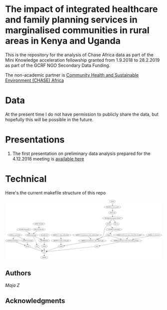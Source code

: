 # The impact of integrated healthcare and family planning services in marginalised communities in rural areas in Kenya and Uganda

This is the repository for the analysis of Chase Africa data as part of the Mini Knowledge acceleration fellowship granted from 1.9.2018 to 28.2.2019 as part of the GCRF NGO Secondary Data Funding. 

The non-academic partner is [Community Health and Sustainable Environment (CHASE) Africa](www.chaseafrica.org.uk)

# Data

At the present time I do not have permission to publicly share the data, but hopefully this will be possible in the future. 

# Presentations

1. The first presentation on preliminary data analysis prepared for the 4.12.2018 meeting is [available here](https://majazaloznik.github.io/2018-chase_africa/)

# Technical 

Here's the current makefile structure of this repo

![](figures/make.png)

## Authors

*Maja Z*

## Acknowledgments